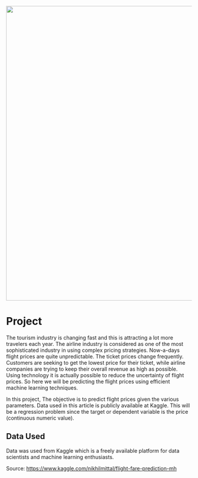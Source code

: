 <p align="center"> 
<img src="https://digital.hbs.edu/platform-rctom/wp-content/uploads/sites/4/2018/11/plane2-1100x200.png" width="800">

# Project

The tourism industry is changing fast and this is attracting a lot more travelers each year. The airline industry is considered as one of the most sophisticated industry in using complex pricing strategies. Now-a-days flight prices are quite unpredictable. The ticket prices change frequently. Customers are seeking to get the lowest price for their ticket, while airline companies are trying to keep their overall revenue as high as possible. Using technology it is actually possible to reduce the uncertainty of flight prices. So here we will be predicting the flight prices using efficient machine learning techniques.


In this project, The objective is to predict flight prices given the various parameters. Data used in this article is publicly available at Kaggle. This will be a regression problem since the target or dependent variable is the price (continuous numeric value).

## Data Used

Data was used from Kaggle which is a freely available platform for data scientists and machine learning enthusiasts.

Source: https://www.kaggle.com/nikhilmittal/flight-fare-prediction-mh